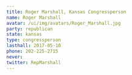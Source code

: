 ```yaml
---
title: Roger Marshall, Kansas Congressperson
name: Roger Marshall
avatar: /ui/img/avatars/Roger_Marshall.jpg
party: republican
state: kansas
type: congressperson
lasthall: 2017-05-10
phone: 202-225-2715
never: 
twitter: RepMarshall
---
```

